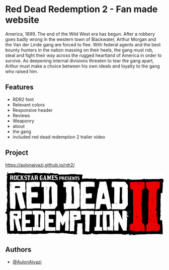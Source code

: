 
# Red Dead Redemption 2 - Fan made website

America, 1899. The end of the Wild West era has begun. After a robbery goes badly wrong in the western town of Blackwater, Arthur Morgan and the Van der Linde gang are forced to flee. With federal agents and the best bounty hunters in the nation massing on their heels, the gang must rob, steal and fight their way across the rugged heartland of America in order to survive. As deepening internal divisions threaten to tear the gang apart, Arthur must make a choice between his own ideals and loyalty to the gang who raised him.

## Features

- RDR2 font
- Relevant colors
- Responsive header
- Reviews
- Weaponry
- about
- the gang
- included red dead redemption 2 trailer video

## Project

https://aulonajvazi.github.io/rdr2/



![RDR2 Logo](imgs/logo.png)

## Authors
- [@AulonAjvazi](https://www.github.com/AulonAjvazi)
